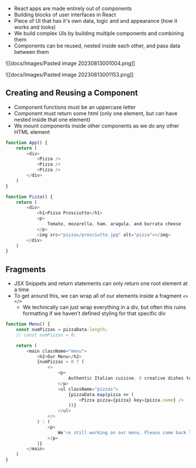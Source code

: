 - React apps are made entirely out of components
- Building blocks of user interfaces in React
- Piece of UI that has it's own data, logic and and appearance (how it works and looks)
- We build complex UIs by building multiple components and combining them
- Components can be reused, nested inside each other, and pass data between them

![[docs/Images/Pasted image 20230813001004.png]]

![[docs/Images/Pasted image 20230813001153.png]]
## Creating and Reusing a Component

- Component functions must be an uppercase letter
- Component must return some html (only one element, but can have nested inside that one element)
- We mount components inside other components as we do any other HTML element

```js
function App() {
    return (
        <div>
            <Pizza />
            <Pizza />
            <Pizza />
        </div>
    )
}

function Pizza() {
    return (
        <div>
            <h1>Pizza Prosciutto</h1>
            <p>
                Tomato, mozarella, ham, aragula, and burrata cheese
            </p>
            <img src="pizzas/prosciutto.jpg" alt="pizza"></img>
        </div>
    )
}
```
## Fragments
- JSX Snippets and return statements can only return one root element at a time
- To get around this, we can wrap all of our elements inside a fragment `<> </>`
	- We technically can just wrap everything in a div, but often this ruins formatting if we haven't defined styling for that specific div

```js
function Menu() {
    const numPizzas = pizzaData.length;
    // const numPizzas = 0;

    return (
        <main className="menu">
            <h2>Our Menu</h2>
            {numPizzas > 0 ? (
                <>
                    <p>
                        Authentic Italian cuisine. 6 creative dishes to choose from. All from our stone oven, all organic, all delicious.
                    </p>
                    <ul className="pizzas">
                        {pizzaData.map(pizza => (
                            <Pizza pizza={pizza} key={pizza.name} />
                        ))}
                    </ul>
                </>
            ) : (
                <p>
                    We're still working on our menu. Please come back later!
                </p>
            )}
        </main>
    )
}
```

